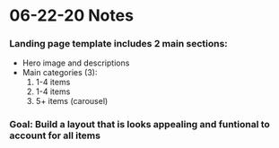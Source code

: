 # 06-22-20 Notes

### Landing page template includes 2 main sections:
- Hero image and descriptions
- Main categories (3):
  1. 1-4 items
  2. 1-4 items
  3. 5+ items (carousel)
  
### Goal: Build a layout that is looks appealing and funtional to account for all items
